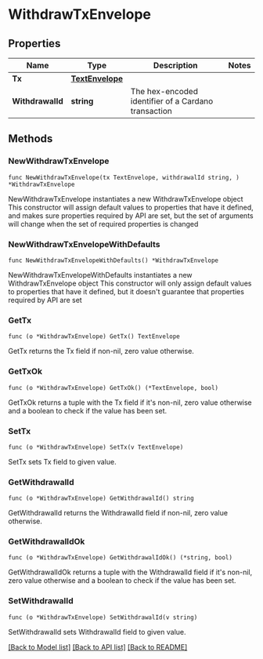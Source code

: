 # WithdrawTxEnvelope

## Properties

Name | Type | Description | Notes
------------ | ------------- | ------------- | -------------
**Tx** | [**TextEnvelope**](TextEnvelope.md) |  | 
**WithdrawalId** | **string** | The hex-encoded identifier of a Cardano transaction | 

## Methods

### NewWithdrawTxEnvelope

`func NewWithdrawTxEnvelope(tx TextEnvelope, withdrawalId string, ) *WithdrawTxEnvelope`

NewWithdrawTxEnvelope instantiates a new WithdrawTxEnvelope object
This constructor will assign default values to properties that have it defined,
and makes sure properties required by API are set, but the set of arguments
will change when the set of required properties is changed

### NewWithdrawTxEnvelopeWithDefaults

`func NewWithdrawTxEnvelopeWithDefaults() *WithdrawTxEnvelope`

NewWithdrawTxEnvelopeWithDefaults instantiates a new WithdrawTxEnvelope object
This constructor will only assign default values to properties that have it defined,
but it doesn't guarantee that properties required by API are set

### GetTx

`func (o *WithdrawTxEnvelope) GetTx() TextEnvelope`

GetTx returns the Tx field if non-nil, zero value otherwise.

### GetTxOk

`func (o *WithdrawTxEnvelope) GetTxOk() (*TextEnvelope, bool)`

GetTxOk returns a tuple with the Tx field if it's non-nil, zero value otherwise
and a boolean to check if the value has been set.

### SetTx

`func (o *WithdrawTxEnvelope) SetTx(v TextEnvelope)`

SetTx sets Tx field to given value.


### GetWithdrawalId

`func (o *WithdrawTxEnvelope) GetWithdrawalId() string`

GetWithdrawalId returns the WithdrawalId field if non-nil, zero value otherwise.

### GetWithdrawalIdOk

`func (o *WithdrawTxEnvelope) GetWithdrawalIdOk() (*string, bool)`

GetWithdrawalIdOk returns a tuple with the WithdrawalId field if it's non-nil, zero value otherwise
and a boolean to check if the value has been set.

### SetWithdrawalId

`func (o *WithdrawTxEnvelope) SetWithdrawalId(v string)`

SetWithdrawalId sets WithdrawalId field to given value.



[[Back to Model list]](../README.md#documentation-for-models) [[Back to API list]](../README.md#documentation-for-api-endpoints) [[Back to README]](../README.md)



